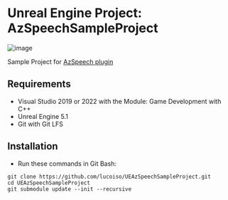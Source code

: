 # Unreal Engine Project: AzSpeechSampleProject

![image](https://user-images.githubusercontent.com/77353979/228654200-e01689e5-214f-44b1-aaf4-17913446ccf0.png)

Sample Project for [AzSpeech plugin](https://github.com/lucoiso/UEAzSpeech)

## Requirements
* Visual Studio 2019 or 2022 with the Module: Game Development with C++
* Unreal Engine 5.1
* Git with Git LFS

## Installation
* Run these commands in Git Bash:
```
git clone https://github.com/lucoiso/UEAzSpeechSampleProject.git
cd UEAzSpeechSampleProject
git submodule update --init --recursive
```
